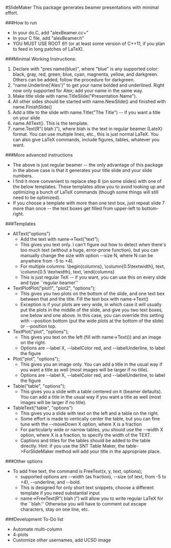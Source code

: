 #SlideMaker
This package generates beamer presentations with minimal effort.

###How to run
  - In your do.C, add "alexBeamer.cc+"
  - In your C file, add "alexBeamer.h"
  - YOU MUST USE ROOT 6!! (or at least some version of C++11, if you plan to feed in long patches of LaTeX).  

###Minimal Working Instructions:
  1. Declare with "pres name(blue)", where "blue" is any supported color: black, gray, red, green, blue, cyan, magnenta, yellow, and darkgreen.  Others can be added, follow the procedure for darkgreen.
  2. "name.Underline('Alex')" to get your name bolded and underlined.  Right now only supported for Alex; add your name in the same way.
  3.  Make title slide with name.TitleSlide("Presentation Name").
  4.  All other sides should be started with name.NewSlide() and finished with name.FinishSlide()
  5.  Add a title to the slide with name.Title("The Title") -- if you want a title on your slide
  6.  name.AllText().  This is the template.
  7.  name.Text(R"( blah )"), where blah is the text in regular beamer (LateX) format.  You can use multiple lines, etc., this is just normal LaTeX.  You can also give LaTeX commands, include figures, tables, whatever you want.   

###More advanced instructions
  - The above is just regular beamer -- the only advantage of this package in the above case is that it generates your title slide and your slide numbers.
  - I find it more convenient to replace step 6 (on some slides) with one of the below templates.  These templates allow you to avoid looking up and optimizing a bunch of LaTeX commands (though some things will still need to be optimized).
  - If you choose a template with more than one text box, just repeat slide 7 more than once -- the text boxes get filled from upper-left to bottom-right.

###Templates
  - AllText("options")
    - Add the text with name->Text("text"); 
    - This gives you text only.  I can't figure out how to detect when there's too much text (without a huge, error-prone function), but you can manually change the size with option --size N, where N can be anywhere from -5 to +4).
    - For multiple columns: \begin{columns}, \column{0.5\textwidth}, text, \column{0.5 \textwidth}, text, \end{columns} 
    - This is just regular TeX -- if you want, you can use this on every slide and type ``regular beamer'' 
  - TextPlotPlot("plot1", "plot2", "options");
    - This gives you two plots on the bottom of the slide, and one text bex between that and the title.  Fill the text box with name->Text()
    - Exception is if your plots are very wide, in which case it will usually put the plots in the middle of the slide, and give you two text boxes, one below and one above.  In this case, you can override this setting with --position bottom (put the wide plots at the bottom of the slide) or --position top. 
  - TextPlot("plot", "options"); 
    - This gives you text on the left (fill with name->Text()) and an image on the right.  
    - Options are --label X, --labelColor red, and --labelUnderline, to label the figure
  - Plot("plot", "options"); 
    - This gives you an image only.  You can add a title in the usual way if you want a title as well (most images will be larger if no title).
    - Options are --label X, --labelColor red, and --labelUnderline, to label the figure
  - Table("table", "options"); 
    - This gives you a slide with a table centered on it (beamer defaults).  You can add a title in the usual way if you want a title as well (most images will be larger if no title).
  - TableText("table", "options")
    - This gives you a slide with text on the left and a table on the right.
    - Some effort is made to vertically center the table, but you can fine tune with the --moveDown X option, where X is a fraction
    - For particularly wide or narrow tables, you should use the --width X option, where X is a fraction, to specify the width of the TEXT.
    - Captions and titles for the tables should be added to the table directly.  Hint: if you use the SNT Table Maker, the table->ForSlideMaker method will add your title in the appropriate place. 


###Other options
  - To add free text, the command is FreeText(x, y, text, options); 
    - supported options are --width (as fraction), --size (of text, from -5 to +4), --underline, and --bold.  
    - This is designed for only short text snippets; choose a different template if you need substantial input
    - name->FreeText(R"( blah )") will allow you to write regular LaTeX  for the ``blah.'' Otherwise you will have to comment out escape characters, stay on one line, etc.

###Development To-Do list
  - Automate multi-column
  - 4-plots
  - Customize other usernames, add UCSD image
